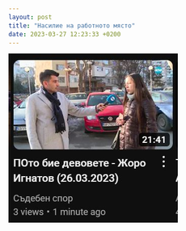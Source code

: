 ```yaml
---
layout: post
title: "Насилие на работното място"
date: 2023-03-27 12:23:33 +0200
---
```

![Насилие](/assets/images/po-dev.jfif)